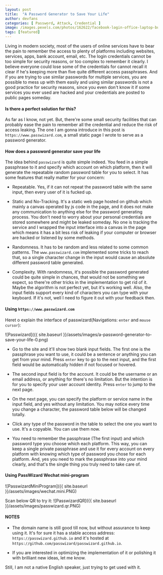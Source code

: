 ```yaml
---
layout: post
title:  "A Password Generator to Save Your Life"
author: devfans
categories: [ Password, Attack, Credential ]
image: /images.pexels.com/photos/162622/facebook-login-office-laptop-business-162622.jpeg?cs=srgb&dl=communication-connection-data-162622.jpg&fm=jpg
tags: [featured]
---
```

Living in modern society, most of the users of online services have to bear the pain to remember the access to plenty of platforms including websites, services, apps, bank account, email, etc. The login credentials cannot be too simple for security reasons, or too complex to remember it clearly. I believe everyone could lose some of the credentials for cannot recall it clear if he's keeping more than five quite different access passphrases. And if you are trying to use similar passwords for multiple services, you are possible to mess up with them easily and using similar passwords is not a good practice for security reasons, since you even don't know it if some services you ever used are hacked and your credentials are posted to public pages someday.

#### Is there a perfect solution for this?

As far as I know, not yet. But, there're some small security facilities that can probably ease the pain to remember all the credential and reduce the risk of access leaking.  The one I am gonna introduce in this post is `https://www.passwizard.com`, a small static page I wrote to serve as a password generator.

#### How does a password generator save your life

The idea behind `passwizard` is quite simple indeed. You feed in a simple passphrase to it and specify which account on which platform, then it will generate the repeatable random password table for you to select. It has some features that really matter for your concern:

+ Repeatable. Yes, if it can not repeat the password table with the same input, then every user of it is fucked up.

+ Static and No-Tracking. It's a static web page hosted on github which mainly a canvas operated by js code in the page, and it does not make any communication to anything else for the password generating process. You don't need to worry about your personal credentials are stored somewhere and might be leaked someday. No one is tracking the service and I wrapped the input interface into a canvas in the page which means it has a bit less risk of leaking if your computer or browser are hacked or listened by some methods. 

+ Randomness. It has to be random and less related to some common patterns. The `www.passwizard.com` implemented some tricks to reach that, so a single character change in the input would cause an absolute different password table generated.

+ Complexity. With randomness, it's possible the password generated could be quite simple in chances, that would not be something we expect, so there're other tricks in the implementation to get rid of it. Maybe the algorithm is not perfect yet, but it's working well. Also, the input fields support every kind of characters you can type with your keyboard. If it's not, well I need to figure it out with your feedback then.

#### Using `https://www.passwizard.com`

Heret o explain the interface of passwizard(Navigations: `enter` and `mouse cursor`):

![Passwizard]({{ site.baseurl }}/assets/images/a-password-generator-to-save-your-life-0.png)

+ Go to the site and it'll show two blank input fields. The first one is the passphrase you want to use, it could be a sentence or anything you can get from your mind. Press `enter` key to go to the next input, and the first field would be automatically hidden if not focused or hovered.

+ The second input field is for the account. It could be the username or an email address, or anything for there's no limitation. But the intention is for you to specify your user account identity. Press `enter` to jump to the next page.

+ On the next page, you can specify the platform or service name in the input field, and yes without any limitation. You may notice every time you change a character, the password table below will be changed totally.

+ Click any type of the password in the table to select the one you want to use. It's a copyable. You can use them now.

+ You need to remember the passphrase (The first input) and which password type you choose which each platform. This way, you can keep a single private passphrase and use it for every account on every platform with knowing which type of password you chose for each platform. And, yes you need to mark the passphrase into your mind clearly, and that's the single thing you truly need to take care of.

#### Using PassWizard Wechat mini-program

![PasswizardMiniProgram]({{ site.baseurl }}/assets/images/wechat.mini.PNG)

Scan below QR to try it:
![PasswizardQR]({{ site.baseurl }}/assets/images/passwizard.qr.PNG)


#### NOTES

+ The domain name is still good till now, but without assurance to keep using it. It's for sure it has a stable access address: `https://passwizard.github.io` and it's hosted at `https://github.com/passwizard/passwizard.github.io`.

+ If you are interested in optimizing the implementation of it or polishing it with brilliant new ideas, let me know.

Still, I am not a native English speaker, just trying to get used with it.
